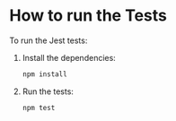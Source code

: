 # How to run the Tests

To run the Jest tests:

1. Install the dependencies:

   ```bash
   npm install
   ```

2. Run the tests:

   ```bash
   npm test
   ```
